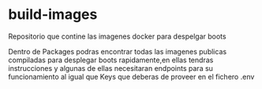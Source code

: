 # build-images
Repositorio que contine las imagenes docker para despelgar boots

Dentro de Packages podras encontrar todas las imagenes publicas compiladas para desplegar boots rapidamente,en ellas tendras instrucciones y algunas de ellas necesitaran endpoints para su funcionamiento al igual que Keys que deberas de proveer en el fichero .env
